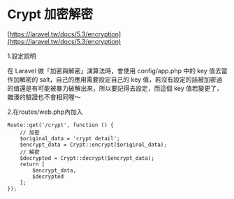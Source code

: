 # Crypt 加密解密

[https://laravel.tw/docs/5.3/encryption](https://laravel.tw/docs/5.3/encryption)

1.設定說明

在 Laravel 做「加密與解密」演算法時，會使用 config/app.php 中的 key 值去當作加解密的 salt，自己的應用需要設定自己的 key 值，若沒有設定的話被加密過的值還是有可能被暴力破解出來，所以要記得去設定，而這個 key 值若變更了，雜湊的驗證也不會相同喔～

2.在routes/web.php內加入

```
Route::get('/crypt', function () {
    // 加密
    $original_data = 'crypt detail';
    $encrypt_data = Crypt::encrypt($original_data);
    // 解密
    $decrypted = Crypt::decrypt($encrypt_data);
    return [
        $encrypt_data,
        $decrypted
    ];
});
```



